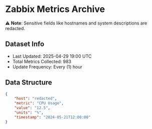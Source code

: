 # Zabbix Metrics Archive

⚠️ **Note**: Sensitive fields like hostnames and system descriptions are redacted.

## Dataset Info
- Last Updated: 2025-04-29 19:00 UTC
- Total Metrics Collected: 983
- Update Frequency: Every (1) hour

## Data Structure
```json
{
    "host": "redacted",
    "metric": "CPU Usage",
    "value": "12.5",
    "units": "%",
    "timestamp": "2024-05-21T12:00:00"
}
```
